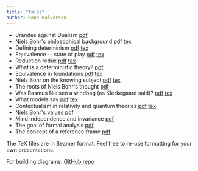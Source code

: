 ```yaml
---
title: "Talks"
author: Hans Halvorson
---
```


- Brandes against Dualism [pdf](talks/brandes.pdf)
- Niels Bohr's philosophical background [pdf](talks/b4bohr.pdf) [tex](talks/b4bohr.tex)
- Defining determinism [pdf](talks/venice-determinism.pdf) [tex](talks/venice-determinism.tex)
- Equivalence -- state of play [pdf](talks/equivalence.pdf) [tex](talks/equivalence.tex)
- Reduction redux [pdf](talks/reduction.pdf) [tex](talks/reduction.tex)
- What is a deterministic theory? [pdf](talks/determinism.pdf)
- Equivalence in foundations [pdf](talks/equivalence-foundations.pdf)
  [tex](talks/equivalence-foundations.tex)
- Niels Bohr on the knowing subject [pdf](talks/shifty.pdf) [tex](talks/shifty.tex)
- The roots of Niels Bohr's thought [pdf](talks/bohr-roots.pdf)
- Was Rasmus Nielsen a windbag (as Kierkegaard said)? [pdf](talks/windbag.pdf) [tex](talks/windbag.tex)
- What models say [pdf](talks/irvine2023.pdf) [tex](talks/irvine2023.tex)
- Contextualism in relativity and quantum theories [pdf](talks/stockholm2023.pdf) [tex](talks/stockholm2023.tex)
- Niels Bohr's values [pdf](talks/bohr-values.pdf)
- Mind independence and invariance
  [pdf](https://www.dropbox.com/scl/fi/ofujng5fgzafued49sxwg/mind.pdf?rlkey=lqcnebnd56161g0e01dz7lmnt&dl=0)
- The goal of formal analysis [pdf](talks/formal-outline.pdf)
- The concept of a reference frame [pdf](talks/vienna2023.pdf) 

The TeX files are in Beamer format. Feel free to re-use formatting for
your own presentations.

For building diagrams: [GitHub repo](https://github.com/hhalvors/diagrams)

